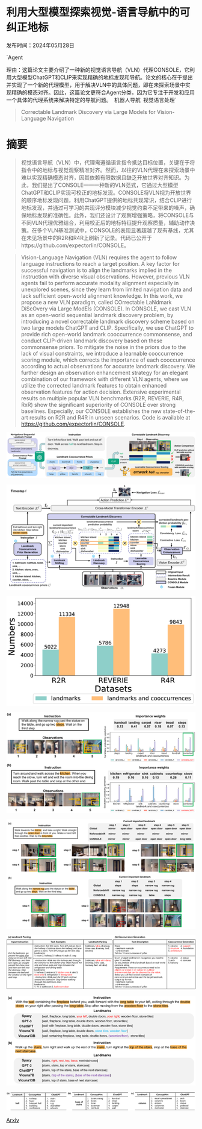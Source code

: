 # 利用大型模型探索视觉-语言导航中的可纠正地标

发布时间：2024年05月28日

`Agent

理由：这篇论文主要介绍了一种新的视觉语言导航（VLN）代理CONSOLE，它利用大型模型ChatGPT和CLIP来实现精确的地标发现和导航。论文的核心在于提出并实现了一个新的代理模型，用于解决VLN中的具体问题，即在未探索场景中实现精确的模态对齐。因此，这篇论文更符合Agent分类，因为它专注于开发和应用一个具体的代理系统来解决特定的导航问题。` `机器人导航` `视觉语言处理`

> Correctable Landmark Discovery via Large Models for Vision-Language Navigation

# 摘要

> 视觉语言导航（VLN）中，代理需遵循语言指令抵达目标位置，关键在于将指令中的地标与视觉观察精准对齐。然而，以往的VLN代理在未探索场景中难以实现精确模态对齐，因其依赖有限数据且缺乏开放世界对齐知识。为此，我们提出了CONSOLE——一种新的VLN范式，它通过大型模型ChatGPT和CLIP实现可校正的地标发现。CONSOLE将VLN视为开放世界的顺序地标发现问题，利用ChatGPT提供的地标共现常识，结合CLIP进行地标发现，并通过可学习的共现评分模块减少视觉约束不足带来的噪声，确保地标发现的准确性。此外，我们还设计了观察增强策略，将CONSOLE与不同VLN代理优雅结合，利用校正后的地标特征提升观察质量，辅助动作决策。在多个VLN基准测试中，CONSOLE的表现显著超越了现有基线，尤其在未见场景中的R2R和R4R上刷新了记录。代码已公开于https://github.com/expectorlin/CONSOLE。

> Vision-Language Navigation (VLN) requires the agent to follow language instructions to reach a target position. A key factor for successful navigation is to align the landmarks implied in the instruction with diverse visual observations. However, previous VLN agents fail to perform accurate modality alignment especially in unexplored scenes, since they learn from limited navigation data and lack sufficient open-world alignment knowledge. In this work, we propose a new VLN paradigm, called COrrectable LaNdmark DiScOvery via Large ModEls (CONSOLE). In CONSOLE, we cast VLN as an open-world sequential landmark discovery problem, by introducing a novel correctable landmark discovery scheme based on two large models ChatGPT and CLIP. Specifically, we use ChatGPT to provide rich open-world landmark cooccurrence commonsense, and conduct CLIP-driven landmark discovery based on these commonsense priors. To mitigate the noise in the priors due to the lack of visual constraints, we introduce a learnable cooccurrence scoring module, which corrects the importance of each cooccurrence according to actual observations for accurate landmark discovery. We further design an observation enhancement strategy for an elegant combination of our framework with different VLN agents, where we utilize the corrected landmark features to obtain enhanced observation features for action decision. Extensive experimental results on multiple popular VLN benchmarks (R2R, REVERIE, R4R, RxR) show the significant superiority of CONSOLE over strong baselines. Especially, our CONSOLE establishes the new state-of-the-art results on R2R and R4R in unseen scenarios. Code is available at https://github.com/expectorlin/CONSOLE.

![利用大型模型探索视觉-语言导航中的可纠正地标](../../../paper_images/2405.18721/x1.png)

![利用大型模型探索视觉-语言导航中的可纠正地标](../../../paper_images/2405.18721/x2.png)

![利用大型模型探索视觉-语言导航中的可纠正地标](../../../paper_images/2405.18721/x3.png)

![利用大型模型探索视觉-语言导航中的可纠正地标](../../../paper_images/2405.18721/x4.png)

![利用大型模型探索视觉-语言导航中的可纠正地标](../../../paper_images/2405.18721/x5.png)

![利用大型模型探索视觉-语言导航中的可纠正地标](../../../paper_images/2405.18721/x6.png)

![利用大型模型探索视觉-语言导航中的可纠正地标](../../../paper_images/2405.18721/x7.png)

![利用大型模型探索视觉-语言导航中的可纠正地标](../../../paper_images/2405.18721/x8.png)

[Arxiv](https://arxiv.org/abs/2405.18721)